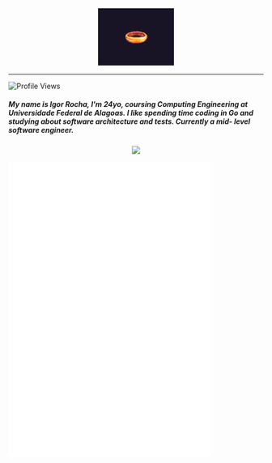 <div align='center'>
  <img width="150" src="ring.gif"/>
  <hr>
</div>

![Profile Views](https://komarev.com/ghpvc/?username=igorrochap)

<div align='left'>
  <h5>My name is Igor Rocha, I'm 24yo, coursing Computing Engineering at Universidade Federal de Alagoas. I like spending time coding in Go and studying about software architecture and tests. Currently a mid- 
      level software engineer.</h5>
  <p align="center">
     <a href="https://skillicons.dev">
        <img src="https://skillicons.dev/icons?i=laravel,php,go,typescript,nodejs,mysql,vue,docker,ubuntu,git,notion" />
     </a>
  </p>
</div>
<div>
   <img align='left' width="400" src='metrics.plugin.wakatime.svg'/>
</div>

<div>
  <img align='left' width="400" src='languages.svg'/>
<!--    <img align='left' width="400" src='metrics.plugin.activity.svg'/> -->
</div>

<div>
<!--  <img align='left' width="400" src='code.svg'/> -->
 <img aign='left' width="400" src='metrics.plugin.leetcode.svg'/>
</div>





